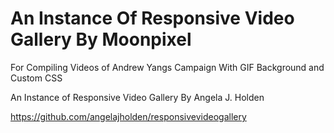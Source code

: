 # An Instance Of Responsive Video Gallery By Moonpixel 

For Compiling Videos of Andrew Yangs Campaign
With GIF Background and Custom CSS




An Instance of Responsive Video Gallery By Angela J. Holden

https://github.com/angelajholden/responsivevideogallery
